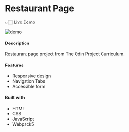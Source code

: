 # Restaurant Page

<a href="https://xyzuka-superburgs.netlify.app">👉🏻 Live Demo</a>

![demo](https://user-images.githubusercontent.com/94155478/170226695-26961223-07af-4324-87f7-d00d3d5df075.gif)

#### Description

Restaurant page project from The Odin Project Curriculum.

#### Features
- Responsive design
- Navigation Tabs
- Accessible form

#### Built with
- HTML
- CSS
- JavaScript
- Webpack5
